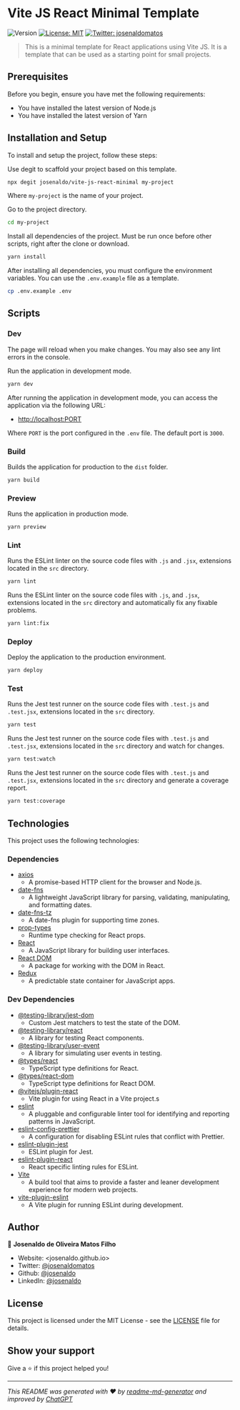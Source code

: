 # Vite JS React Minimal Template

![Version](https://img.shields.io/badge/version-1.0.0-blue.svg?cacheSeconds=2592000)
[![License: MIT](https://img.shields.io/badge/License-MIT-yellow.svg)](LICENSE)
[![Twitter: josenaldomatos](https://img.shields.io/twitter/follow/josenaldomatos.svg?style=social)](https://twitter.com/josenaldomatos)

> This is a minimal template for React applications using Vite JS. It is a template that can be used as a starting point for small projects.

## Prerequisites

Before you begin, ensure you have met the following requirements:

- You have installed the latest version of Node.js
- You have installed the latest version of Yarn

## Installation and Setup

To install and setup the project, follow these steps:

Use degit to scaffold your project based on this template.

```sh
npx degit josenaldo/vite-js-react-minimal my-project
```

Where `my-project` is the name of your project.

Go to the project directory.

```sh
cd my-project
```

Install all dependencies of the project. Must be run once before other scripts, right after the clone or download.

```sh
yarn install
```

After installing all dependencies, you must configure the environment variables. You can use the `.env.example` file as a template.

```sh
cp .env.example .env
```

## Scripts

### Dev

The page will reload when you make changes. You may also see any lint errors in the console.

Run the application in development mode.

```sh
yarn dev
```

After running the application in development mode, you can access the application via the following URL:

- [http://localhost:PORT](http://localhost:PORT)

Where `PORT` is the port configured in the `.env` file. The default port is `3000`.

### Build

Builds the application for production to the `dist` folder.

```sh
yarn build
```

### Preview

Runs the application in production mode.

```sh
yarn preview
```

### Lint

Runs the ESLint linter on the source code files with `.js` and `.jsx`, extensions located in the `src` directory.

```sh
yarn lint
```

Runs the ESLint linter on the source code files with `.js`, and `.jsx`, extensions located in the `src` directory and automatically fix any fixable problems.

```sh
yarn lint:fix
```

### Deploy

Deploy the application to the production environment.

```sh
yarn deploy
```

### Test

Runs the Jest test runner on the source code files with `.test.js` and `.test.jsx`, extensions located in the `src` directory.

```sh
yarn test
```

Runs the Jest test runner on the source code files with `.test.js` and `.test.jsx`, extensions located in the `src` directory and watch for changes.

```sh
yarn test:watch
```

Runs the Jest test runner on the source code files with `.test.js` and `.test.jsx`, extensions located in the `src` directory and generate a coverage report.

```sh
yarn test:coverage
```

## Technologies

This project uses the following technologies:

### Dependencies

- [axios](https://github.com/axios/axios)
  - A promise-based HTTP client for the browser and Node.js.
- [date-fns](https://date-fns.org/)
  - A lightweight JavaScript library for parsing, validating, manipulating, and formatting dates.
- [date-fns-tz](https://www.npmjs.com/package/date-fns-tz)
  - A date-fns plugin for supporting time zones.
- [prop-types](https://www.npmjs.com/package/prop-types)
  - Runtime type checking for React props.
- [React](https://reactjs.org/)
  - A JavaScript library for building user interfaces.
- [React DOM](https://reactjs.org/docs/react-dom.html)
  - A package for working with the DOM in React.
- [Redux](https://redux.js.org/)
  - A predictable state container for JavaScript apps.

### Dev Dependencies

- [@testing-library/jest-dom](https://testing-library.com/docs/ecosystem-jest-dom/)
  - Custom Jest matchers to test the state of the DOM.
- [@testing-library/react](https://testing-library.com/docs/react-testing-library/intro/)
  - A library for testing React components.
- [@testing-library/user-event](https://testing-library.com/docs/ecosystem-user-event/)
  - A library for simulating user events in testing.
- [@types/react](https://www.npmjs.com/package/@types/react)
  - TypeScript type definitions for React.
- [@types/react-dom](https://www.npmjs.com/package/@types/react-dom)
  - TypeScript type definitions for React DOM.
- [@vitejs/plugin-react](https://github.com/vitejs/vite/tree/main/packages/plugin-react)
  - Vite plugin for using React in a Vite project.s
- [eslint](https://eslint.org/)
  - A pluggable and configurable linter tool for identifying and reporting patterns in JavaScript.
- [eslint-config-prettier](https://github.com/prettier/eslint-config-prettier)
  - A configuration for disabling ESLint rules that conflict with Prettier.
- [eslint-plugin-jest](https://github.com/jest-community/eslint-plugin-jest)
  - ESLint plugin for Jest.
- [eslint-plugin-react](https://github.com/yannickcr/eslint-plugin-react)
  - React specific linting rules for ESLint.
- [Vite](https://vitejs.dev/)
  - A build tool that aims to provide a faster and leaner development experience for modern web projects.
- [vite-plugin-eslint](https://github.com/ehutch79/vite-plugin-eslint)
  - A Vite plugin for running ESLint during development.

## Author

👤 **Josenaldo de Oliveira Matos Filho**

- Website: <josenaldo.github.io>
- Twitter: [@josenaldomatos](https://twitter.com/josenaldomatos)
- Github: [@josenaldo](https://github.com/josenaldo)
- LinkedIn: [@josenaldo](https://linkedin.com/in/josenaldo)

## License

This project is licensed under the MIT License - see the [LICENSE](LICENSE) file for details.

## Show your support

Give a ⭐️ if this project helped you!

---

_This README was generated with ❤️ by [readme-md-generator](https://github.com/kefranabg/readme-md-generator) and improved by [ChatGPT](https://chat.openai.com/)_
